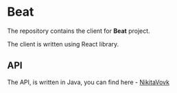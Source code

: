 # Beat

The repository contains the client for **Beat** project.

The client is written using React library.

## API

The API, is written in Java, you can find here - [NikitaVovk](https://github.com/NikitaVovk)
